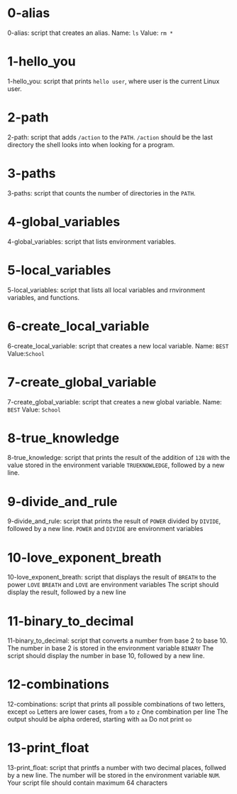 # 0-alias

0-alias: script that creates an alias.
	Name: `ls`
	Value: `rm *`

# 1-hello_you

1-hello_you: script that prints `hello user`, where user is the current Linux user.

# 2-path

2-path: script that adds `/action` to the `PATH`. `/action` should be the last directory the shell looks into when looking for a program.

# 3-paths

3-paths: script that counts the number of directories in the `PATH`.

# 4-global_variables

4-global_variables: script that lists environment variables.

# 5-local_variables

5-local_variables: script that lists  all local variables and rnvironment variables, and functions.

# 6-create_local_variable

6-create_local_variable: script that creates a new local variable.
	Name: `BEST`
	Value:`School`

# 7-create_global_variable

7-create_global_variable: script that creates a new global variable.
	Name: `BEST`
	Value: `School`

# 8-true_knowledge

8-true_knowledge: script that prints the result of the addition of `128` with the value stored in the environment variable `TRUEKNOWLEDGE`, followed by a new line.

# 9-divide_and_rule

9-divide_and_rule: script that prints the result of `POWER` divided by `DIVIDE`, followed by a new line.
`POWER` and `DIVIDE` are environment variables

# 10-love_exponent_breath

10-love_exponent_breath: script that displays the result of `BREATH` to the power `LOVE`
	`BREATH` and `LOVE` are environment variables
	The script should display the result, followed by a new line

# 11-binary_to_decimal

11-binary_to_decimal: script that converts a number from base 2 to base 10.
	The number in base 2 is stored in the environment variable `BINARY`
	The script should display the number in base 10, followed by a new line.

# 12-combinations

12-combinations: script that prints all possible combinations of two letters, except `oo`
	Letters are lower cases, from `a` to `z`
	One combination per line
	The output should be alpha ordered, starting with `aa`
	Do not print `oo`

# 13-print_float

13-print_float: script that printfs a number with two decimal places, follwed by a new line.
	The number will be stored in the environment variable `NUM`.
	Your script file should contain maximum 64 characters
